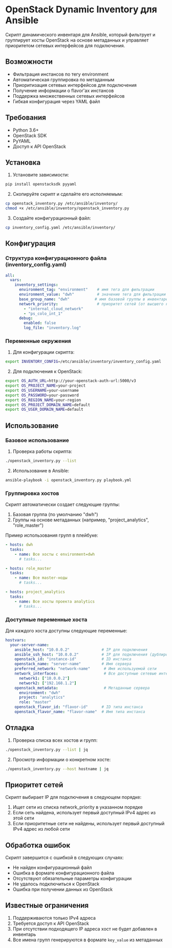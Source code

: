 # OpenStack Dynamic Inventory для Ansible

Скрипт динамического инвентаря для Ansible, который фильтрует и группирует хосты OpenStack на основе метаданных и управляет приоритетом сетевых интерфейсов для подключения.

## Возможности

- Фильтрация инстансов по тегу environment
- Автоматическая группировка по метаданным
- Приоритизация сетевых интерфейсов для подключения
- Получение информации о flavor'ах инстансов
- Поддержка множественных сетевых интерфейсов
- Гибкая конфигурация через YAML файл

## Требования

- Python 3.6+
- OpenStack SDK
- PyYAML
- Доступ к API OpenStack

## Установка

1. Установите зависимости:
```bash
pip install openstacksdk pyyaml
```

2. Скопируйте скрипт и сделайте его исполняемым:
```bash
cp openstack_inventory.py /etc/ansible/inventory/
chmod +x /etc/ansible/inventory/openstack_inventory.py
```

3. Создайте конфигурационный файл:
```bash
cp inventory_config.yaml /etc/ansible/inventory/
```

## Конфигурация

### Структура конфигурационного файла (inventory_config.yaml)

```yaml
all:
  vars:
    inventory_settings:
      environment_tag: "environment"    # имя тега для фильтрации
      environment_value: "dwh"          # значение тега для фильтрации
      base_group_name: "dwh"           # имя базовой группы в инвентаре
      network_priority:                 # приоритет сетей (от высшего к низшему)
        - "internal_cloud_network"
        - "ps_colo_int_1"
      debug:
        enabled: false
        log_file: "inventory.log"
```

### Переменные окружения

1. Для конфигурации скрипта:
```bash
export INVENTORY_CONFIG=/etc/ansible/inventory/inventory_config.yaml
```

2. Для подключения к OpenStack:
```bash
export OS_AUTH_URL=http://your-openstack-auth-url:5000/v3
export OS_PROJECT_NAME=your-project
export OS_USERNAME=your-username
export OS_PASSWORD=your-password
export OS_REGION_NAME=your-region
export OS_PROJECT_DOMAIN_NAME=default
export OS_USER_DOMAIN_NAME=default
```

## Использование

### Базовое использование

1. Проверка работы скрипта:
```bash
./openstack_inventory.py --list
```

2. Использование в Ansible:
```bash
ansible-playbook -i openstack_inventory.py playbook.yml
```

### Группировка хостов

Скрипт автоматически создает следующие группы:

1. Базовая группа (по умолчанию "dwh")
2. Группы на основе метаданных (например, "project_analytics", "role_master")

Пример использования групп в плейбуке:
```yaml
- hosts: dwh
  tasks:
    - name: Все хосты с environment=dwh
      # tasks...

- hosts: role_master
  tasks:
    - name: Все master-ноды
      # tasks...

- hosts: project_analytics
  tasks:
    - name: Все хосты проекта analytics
      # tasks...
```

### Доступные переменные хоста

Для каждого хоста доступны следующие переменные:

```yaml
hostvars:
  your-server-name:
    ansible_host: "10.0.0.2"              # IP для подключения
    ansible_ssh_host: "10.0.0.2"          # IP для подключения (дублирование для совместимости)
    openstack_id: "instance-id"           # ID инстанса
    openstack_name: "server-name"         # Имя сервера
    preferred_network: "network-name"      # Имя используемой сети
    network_interfaces:                    # Все доступные сетевые интерфейсы
      network1: ["10.0.0.2"]
      network2: ["192.168.1.2"]
    openstack_metadata:                    # Метаданные сервера
      environment: "dwh"
      project: "analytics"
      role: "master"
    openstack_flavor_id: "flavor-id"      # ID типа инстанса
    openstack_flavor_name: "flavor-name"  # Имя типа инстанса
```

## Отладка

1. Проверка списка всех хостов и групп:
```bash
./openstack_inventory.py --list | jq
```

2. Просмотр информации о конкретном хосте:
```bash
./openstack_inventory.py --host hostname | jq
```

## Приоритет сетей

Скрипт выбирает IP для подключения в следующем порядке:
1. Ищет сети из списка network_priority в указанном порядке
2. Если сеть найдена, использует первый доступный IPv4 адрес из этой сети
3. Если приоритетные сети не найдены, использует первый доступный IPv4 адрес из любой сети

## Обработка ошибок

Скрипт завершится с ошибкой в следующих случаях:
- Не найден конфигурационный файл
- Ошибка в формате конфигурационного файла
- Отсутствуют обязательные параметры конфигурации
- Не удалось подключиться к OpenStack
- Ошибка при получении данных из OpenStack

## Известные ограничения

1. Поддерживаются только IPv4 адреса
2. Требуется доступ к API OpenStack
3. При отсутствии подходящего IP адреса хост не будет добавлен в инвентарь
4. Все имена групп генерируются в формате `key_value` из метаданных
